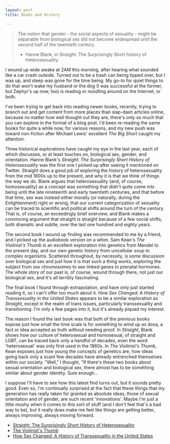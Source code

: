 ```yaml
---
layout: post
title: Books and History

---
```


> The notion that gender - the social aspects of sexuality - might be separable from biological sex did not become widespread until the second half of the twentieth century.
> 
> - Hanne Blank, in Straight: The Surprisingly Short history of Heterosexuality

I wound up wide awake at 2AM this morning, after hearing what sounded like a car crash outside.  Turned out to be a trash can being tipped over, but I was up, and sleep was gone for the time being.  My go-to for quiet things to do that won't wake my husband or the dog (I was successful at the former, but Zephyr's up now, too) is reading or noodling around on the Internet, or both.  

I've been trying to get back into reading newer books, recently, trying to branch out and get content from more places than slap-dash articles online, because no matter how well thought out they are, there's only so much that you can explore in the format of a blog post.  I'd been re-reading the same books for quite a while now, for various reasons, and my new push was toward non-fiction after Michael Lewis' excellent *The Big Short* caught my attention.

Three historical explorations have caught my eye in the last year, each of which discusses, or at least touches on, biological sex, gender, and orientation.  Hanne Blank's *Straight: The Surprisingly Short History of Heterosexuality* was the first one I picked up after seeing it mentioned on Twitter.  Straight does a good job of exploring the history of heterosexuality from the mid 1800s up to the present, and why it is that we think of things the way we do.  Blank argues that heterosexuality (and, of course, homosexuality) as a concept was something that didn't quite come into being until the late nineteenth and early twentieth centuries, and that before that time, sex was instead either morally (or naturally, during the Enlightenment) right or wrong, that our current categorization of sexuality can be traced to scientific and political shifts around the turn of the century.  That is, of course, an exceedingly brief overview, and Blank makes a convincing argument that straight is straight because of a few social shifts, both dramatic and subtle, over the last one hundred and eighty years.

The second book I wound up finding was recommended to me by a friend, and I picked up the audiobook version on a whim.  Sam Kean's *The Violinist's Thumb* is an excellent exploration into genetics from Mendel to the present day, and our own genetic history from unicellular soup to complex organisms.  Scattered throughout, by necessity, is some discussion over biological sex and just how it is that such a thing works, exploring the subject from sex chromosomes to sex-linked genes to prenatal hormones.  The whole story of our past is, of course, wound through there, not just our biological sex, and it's all terribly fascinating.

The final book I found through extrapolation, and have only just started reading it, so I can't offer too much about it.  *How Sex Changed: A History of Transsexuality in the United States* appears to be a similar exploration as *Straight*, except in the realm of trans issues, particularly transsexuality and transitioning.  I'm only a few pages into it, but it's already piqued my interest.

The reason I found the last book was that both of the previous books expose just how small the time scale is for something to wind up as doxa, a fact or idea accepted as truth without needing proof.  In *Straight*, Blank shows how our culture of heterosexual and homosexual, of straight and LGBT, can be traced back only a handful of decades, even the word 'heterosexual' was only first used in the 1860s.  In *The Violinist's Thumb*, Kean exposes just how young the concepts of genetics are, how ideas going back only a scant few decades have already entrenched themselves within our society.  "Well," I thought, "If there's these two books about sexual orientation and biological sex, there almost has to be something similar about gender identity.  Sure enough...

I suppose I'll have to see how this latest find turns out, but it sounds pretty good.  Even so, I'm continually surprised at the fact that these things that my generation has really taken for granted as absolute ideas, those of sexual orientation and of gender, are such recent 'innovations'.  Maybe I'm just a little mushy when it comes to this sort of stuff (and I don't feel that's a bad way to be), but it really does make me feel like things are getting better, always improving, always moving forward.

* [Straight: The Surprisingly Short History of Heterosexuality](http://www.amazon.com/Straight-Surprisingly-Short-History-Heterosexuality/dp/0807044431)
* [The Violinist's Thumb](http://www.amazon.com/Violinists-Thumb-Genius-Written-Genetic/dp/0316182311)
* [How Sex Changed: A History of Transsexuality in the United States](http://www.amazon.com/How-Sex-Changed-History-Transsexuality/dp/0674013794)
